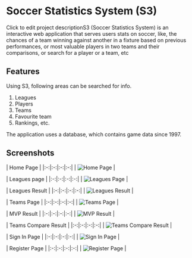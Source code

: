 
Soccer Statistics System (S3)
=======================

Click to edit project descriptionS3 (Soccer Statistics System) is an interactive web application that serves users stats on soccer, like, the chances of a team winning against another in a fixture based on previous performances, or most valuable players in two teams and their comparisons, or search for a player or a team, etc

Features
-----------

Using S3, following areas can be searched for info.
1. Leagues
2. Players
3. Teams
4. Favourite team
5. Rankings, etc.

The application uses a database, which contains game data since 1997.



Screenshots
-----------

| Home Page | 
|:-:|:-:|:-:|:-:|
| ![Home Page][1] |

| Leagues page | 
|:-:|:-:|:-:|:-:|
| ![Leagues Page][2] |

| Leagues Result | 
|:-:|:-:|:-:|:-:|
| ![Leagues Result][3] |

| Teams Page | 
|:-:|:-:|:-:|:-:|
| ![Teams Page][4] |

| MVP Result | 
|:-:|:-:|:-:|:-:|
| ![MVP Result][5] |

| Teams Compare Result | 
|:-:|:-:|:-:|:-:|
| ![Teams Compare Result][6] |

| Sign In Page | 
|:-:|:-:|:-:|:-:|
| ![Sign In Page][7] |

| Register Page | 
|:-:|:-:|:-:|:-:|
| ![Register Page][8] |

[1]: http://i.imgur.com/ZTEGKYA.png
[2]: http://i.imgur.com/ck3ayf7.png
[3]: http://i.imgur.com/yRIQV8V.png
[4]: http://i.imgur.com/nOssW5I.png
[5]: http://i.imgur.com/0DEmvfJ.png
[6]: http://i.imgur.com/99x5JRZ.png
[7]: http://i.imgur.com/OBP0iM7.jpg
[8]: http://i.imgur.com/i5DpTJy.jpg
